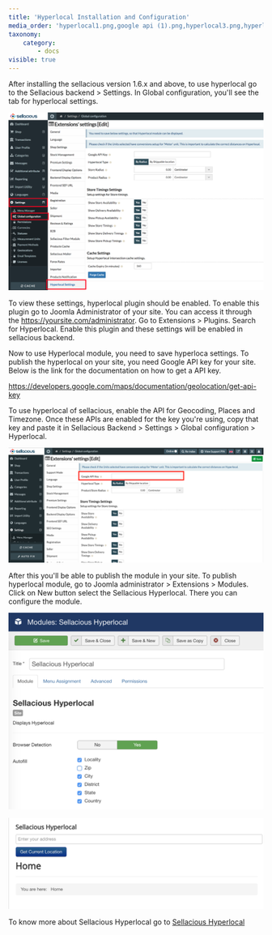 ```yaml
---
title: 'Hyperlocal Installation and Configuration'
media_order: 'hyperlocal1.png,google api (1).png,hyperlocal3.png,hyperlocal4.png'
taxonomy:
    category:
        - docs
visible: true
---
```


After installing the sellacious version 1.6.x and above, to use hyperlocal go to the Sellacious backend > Settings. In Global configuration, you'll see the tab for hyperlocal settings.

![](hyperlocal1.png)

To view these settings, hyperlocal plugin should be enabled. To enable this plugin go to Joomla Administrator of your site. You can access it through the https://yoursite.com/administrator. Go to Extensions > Plugins. Search for Hyperlocal. Enable this plugin and these settings will be enabled in sellacious backend.

Now to use Hyperlocal module, you need to save hyperloca settings. To publish the hyperlocal on your site, you need Google API key for your site. Below is the link for the documentation on how to get a API key.

https://developers.google.com/maps/documentation/geolocation/get-api-key

To use hyperlocal of sellacious, enable the API for Geocoding, Places and Timezone. Once these APIs are enabled for the key you're using, copy that key and paste it in Sellacious Backend > Settings > Global configuration > Hyperlocal.


![](google%20api%20%281%29.png)

After this you'll be able to publish the module in your site. To publish hyperlocal module, go to Joomla administrator > Extensions > Modules. Click on New button select the Sellacious Hyperlocal. There you can configure the module.

![](hyperlocal3.png)

![](hyperlocal4.png)

To know more about Sellacious  Hyperlocal go to [Sellacious Hyperlocal](https://sellacious.com/learn/admin/pages/marketplace/hyperlocal)

